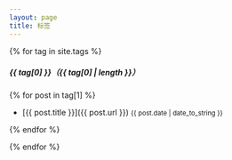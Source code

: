 ```yaml
---
layout: page
title: 标签
---
```

{% for tag in site.tags %}

##### {{ tag[0] }}（{{ tag[0] | length }}）

{% for post in tag[1] %}

 - [{{ post.title }}]({{ post.url }}) <small>{{ post.date | date_to_string }}</small>

{% endfor %}

{% endfor %}
